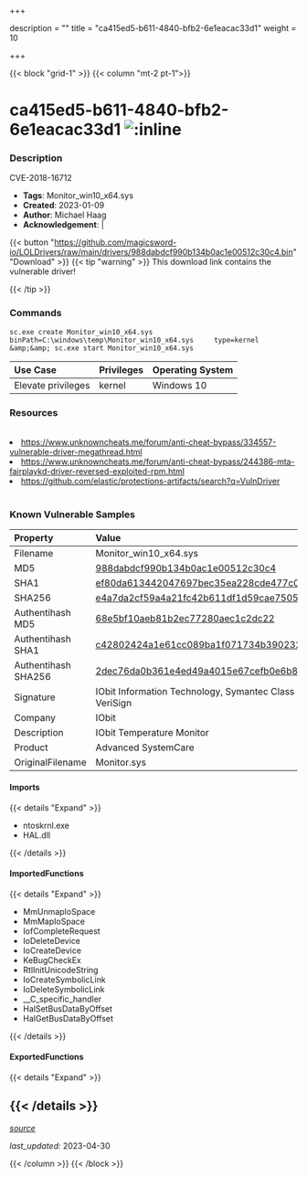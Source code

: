 +++

description = ""
title = "ca415ed5-b611-4840-bfb2-6e1eacac33d1"
weight = 10

+++


{{< block "grid-1" >}}
{{< column "mt-2 pt-1">}}


# ca415ed5-b611-4840-bfb2-6e1eacac33d1 ![:inline](/images/twitter_verified.png) 


### Description

CVE-2018-16712
- **Tags**: Monitor_win10_x64.sys
- **Created**: 2023-01-09
- **Author**: Michael Haag
- **Acknowledgement**:  | [](https://twitter.com/)

{{< button "https://github.com/magicsword-io/LOLDrivers/raw/main/drivers/988dabdcf990b134b0ac1e00512c30c4.bin" "Download" >}}
{{< tip "warning" >}}
This download link contains the vulnerable driver!

{{< /tip >}}

### Commands

```
sc.exe create Monitor_win10_x64.sys binPath=C:\windows\temp\Monitor_win10_x64.sys     type=kernel &amp;&amp; sc.exe start Monitor_win10_x64.sys
```

| Use Case | Privileges | Operating System | 
|:---- | ---- | ---- |
| Elevate privileges | kernel | Windows 10 |

### Resources
<br>
<li><a href="https://www.unknowncheats.me/forum/anti-cheat-bypass/334557-vulnerable-driver-megathread.html">https://www.unknowncheats.me/forum/anti-cheat-bypass/334557-vulnerable-driver-megathread.html</a></li>
<li><a href="https://www.unknowncheats.me/forum/anti-cheat-bypass/244386-mta-fairplaykd-driver-reversed-exploited-rpm.html">https://www.unknowncheats.me/forum/anti-cheat-bypass/244386-mta-fairplaykd-driver-reversed-exploited-rpm.html</a></li>
<li><a href="https://github.com/elastic/protections-artifacts/search?q=VulnDriver">https://github.com/elastic/protections-artifacts/search?q=VulnDriver</a></li>
<br>

### Known Vulnerable Samples

| Property           | Value |
|:-------------------|:------|
| Filename           | Monitor_win10_x64.sys |
| MD5                | [988dabdcf990b134b0ac1e00512c30c4](https://www.virustotal.com/gui/file/988dabdcf990b134b0ac1e00512c30c4) |
| SHA1               | [ef80da613442047697bec35ea228cde477c09a3d](https://www.virustotal.com/gui/file/ef80da613442047697bec35ea228cde477c09a3d) |
| SHA256             | [e4a7da2cf59a4a21fc42b611df1d59cae75051925a7ddf42bf216cc1a026eadb](https://www.virustotal.com/gui/file/e4a7da2cf59a4a21fc42b611df1d59cae75051925a7ddf42bf216cc1a026eadb) |
| Authentihash MD5   | [68e5bf10aeb81b2ec77280aec1c2dc22](https://www.virustotal.com/gui/search/authentihash%253A68e5bf10aeb81b2ec77280aec1c2dc22) |
| Authentihash SHA1  | [c42802424a1e61cc089ba1f071734b390232aec3](https://www.virustotal.com/gui/search/authentihash%253Ac42802424a1e61cc089ba1f071734b390232aec3) |
| Authentihash SHA256| [2dec76da0b361e4ed49a4015e67cefb0e6b812103d8ebf93b74016d99d9fcfad](https://www.virustotal.com/gui/search/authentihash%253A2dec76da0b361e4ed49a4015e67cefb0e6b812103d8ebf93b74016d99d9fcfad) |
| Signature         | IObit Information Technology, Symantec Class 3 SHA256 Code Signing CA, VeriSign   |
| Company           | IObit |
| Description       | IObit Temperature Monitor |
| Product           | Advanced SystemCare |
| OriginalFilename  | Monitor.sys |


#### Imports
{{< details "Expand" >}}
* ntoskrnl.exe
* HAL.dll

{{< /details >}}
#### ImportedFunctions
{{< details "Expand" >}}
* MmUnmapIoSpace
* MmMapIoSpace
* IofCompleteRequest
* IoDeleteDevice
* IoCreateDevice
* KeBugCheckEx
* RtlInitUnicodeString
* IoCreateSymbolicLink
* IoDeleteSymbolicLink
* __C_specific_handler
* HalSetBusDataByOffset
* HalGetBusDataByOffset

{{< /details >}}
#### ExportedFunctions
{{< details "Expand" >}}

{{< /details >}}
-----



[*source*](https://github.com/magicsword-io/LOLDrivers/tree/main/yaml/ca415ed5-b611-4840-bfb2-6e1eacac33d1.yaml)

*last_updated:* 2023-04-30








{{< /column >}}
{{< /block >}}
